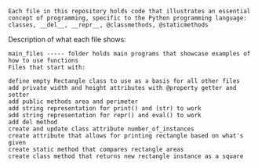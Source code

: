 

    Each file in this repository holds code that illustrates an essential concept of programming, specific to the Python programming language: classes, __del__, __repr__, @classmethods, @staticmethods

Description of what each file shows:

    main_files ----- folder holds main programs that showcase examples of how to use functions
    Files that start with:

    define empty Rectangle class to use as a basis for all other files
    add private width and height attributes with @property getter and setter
    add public methods area and perimeter
    add string representation for print() and (str) to work
    add string representation for repr() and eval() to work
    add del method
    create and update class attribute number_of_instances
    create attribute that allows for printing rectangle based on what's given
    create static method that compares rectangle areas
    create class method that returns new rectangle instance as a square


